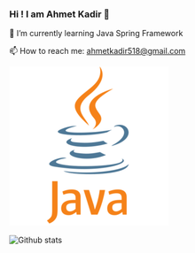 ### Hi ! I am Ahmet Kadir 👋

🌱 I’m currently learning Java Spring Framework

📫 How to reach me: ahmetkadir518@gmail.com

![](https://github.com/github/explore/blob/main/topics/java/java.png)

![Github stats](https://github-readme-stats.vercel.app/api?username=AhmetKadir&theme=highcontrast&show_icons=true&count_private=true)


<!--
**AhmetKadir/AhmetKadir** is a ✨ _special_ ✨ repository because its `README.md` (this file) appears on your GitHub profile.

Here are some ideas to get you started:

- 🔭 I’m currently working on ...
- 🌱 I’m currently learning ...
- 👯 I’m looking to collaborate on ...
- 🤔 I’m looking for help with ...
- 💬 Ask me about ...
- 📫 How to reach me: ...
- 😄 Pronouns: ...
- ⚡ Fun fact: ...
-->
